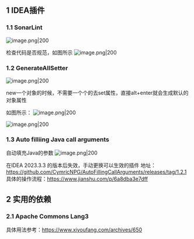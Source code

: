 
## 1 IDEA插件

### 1.1 SonarLint

![image.png|200](https://my-obsidian-image.oss-cn-guangzhou.aliyuncs.com/2024/04/64aca182d80d939d19e6f118c807d38e.png)

检查代码是否规范，如图所示
![image.png|200](https://my-obsidian-image.oss-cn-guangzhou.aliyuncs.com/2024/04/fb9c2779fda83477d5e6963f545e4cba.png)

### 1.2 GenerateAllSetter

![image.png|200](https://my-obsidian-image.oss-cn-guangzhou.aliyuncs.com/2024/04/0c86c99c153bc203308cb86b4ac00b2a.png)

new一个对象的时候，不需要一个个的去set属性，直接alt+enter就会生成默认的对象属性

如图所示：
![image.png|200](https://my-obsidian-image.oss-cn-guangzhou.aliyuncs.com/2024/04/0f45ddb4403acf19b78f032a88245e1b.png)

![image.png|200](https://my-obsidian-image.oss-cn-guangzhou.aliyuncs.com/2024/04/ffae264cd36cd486e494cf3f4f170690.png)

### 1.3 Auto filliing Java call arguments

自动填充Java的参数
![image.png|200](https://my-obsidian-image.oss-cn-guangzhou.aliyuncs.com/2024/04/971a7412b9afaf76f4b2b48142ac802f.png)

在IDEA 2023.3.3 的版本后失效，手动更换可以生效的插件
地址：https://github.com/CymricNPG/AutoFillingCallArguments/releases/tag/1.2.1
具体的操作流程：https://www.jianshu.com/p/6a8dba3e7dff
## 2 实用的依赖

### 2.1 Apache Commons Lang3

具体用法参考：https://www.xiyoufang.com/archives/650